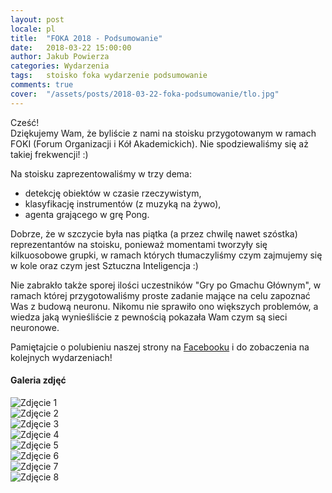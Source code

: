 ```yaml
---
layout: post
locale: pl
title:  "FOKA 2018 - Podsumowanie"
date:   2018-03-22 15:00:00
author: Jakub Powierza
categories: Wydarzenia
tags:	stoisko foka wydarzenie podsumowanie
comments: true
cover:  "/assets/posts/2018-03-22-foka-podsumowanie/tlo.jpg"
---
```


Cześć!  
Dziękujemy Wam, że byliście z nami na stoisku przygotowanym w ramach FOKI (Forum Organizacji
 i Kół Akademickich). Nie spodziewaliśmy się aż takiej frekwencji! :)

Na stoisku zaprezentowaliśmy w trzy dema:
 - detekcję obiektów w czasie rzeczywistym,
 - klasyfikację instrumentów (z muzyką na żywo),
 - agenta grającego w grę Pong.

Dobrze, że w szczycie była nas piątka (a przez chwilę nawet szóstka) reprezentantów na stoisku,
 ponieważ momentami tworzyły się kilkuosobowe grupki, w ramach których tłumaczyliśmy czym
 zajmujemy się w kole oraz czym jest Sztuczna Inteligencja :)

Nie zabrakło także sporej ilości uczestników "Gry po Gmachu Głównym", w ramach której przygotowaliśmy
 proste zadanie mające na celu zapoznać Was z budową neuronu. Nikomu nie sprawiło ono większych problemów,
 a wiedza jaką wynieśliście z pewnością pokazała Wam czym są sieci neuronowe.

Pamiętajcie o polubieniu naszej strony na [Facebooku](http://facebook.com/GradientPG/) i do zobaczenia
 na kolejnych wydarzeniach!

#### Galeria zdjęć
![Zdjęcie 1](/pliki/jpg/2018-03-22-foka-podsumowanie/Image01.jpg)  
![Zdjęcie 2](/pliki/jpg/2018-03-22-foka-podsumowanie/Image02.jpg)  
![Zdjęcie 3](/pliki/jpg/2018-03-22-foka-podsumowanie/Image03.jpg)  
![Zdjęcie 4](/pliki/jpg/2018-03-22-foka-podsumowanie/Image04.jpg)  
![Zdjęcie 5](/pliki/jpg/2018-03-22-foka-podsumowanie/Image05.jpg)  
![Zdjęcie 6](/pliki/jpg/2018-03-22-foka-podsumowanie/Image06.jpg)  
![Zdjęcie 7](/pliki/jpg/2018-03-22-foka-podsumowanie/Image07.jpg)  
![Zdjęcie 8](/pliki/jpg/2018-03-22-foka-podsumowanie/Image08.jpg)  
